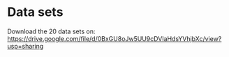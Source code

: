 # Data sets
Download the 20 data sets on: https://drive.google.com/file/d/0BxGU8oJw5UU9cDVIaHdsYVhjbXc/view?usp=sharing